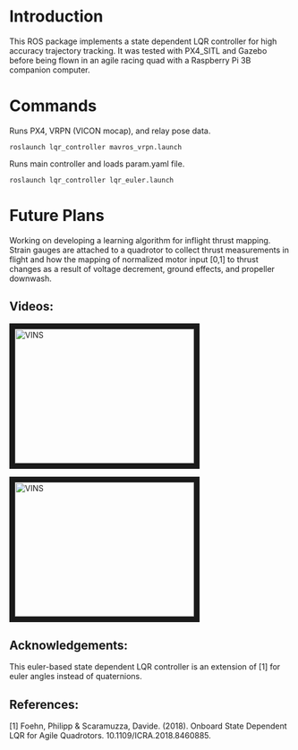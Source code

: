 # Introduction
This ROS package implements a state dependent LQR controller for high accuracy trajectory tracking. It was tested with PX4_SITL and Gazebo before being flown in an agile racing quad with a Raspberry Pi 3B companion computer.  

# Commands
Runs PX4, VRPN (VICON mocap), and relay pose data.
```
roslaunch lqr_controller mavros_vrpn.launch
```
Runs main controller and loads param.yaml file.
```
roslaunch lqr_controller lqr_euler.launch
```

# Future Plans
Working on developing a learning algorithm for inflight thrust mapping. Strain gauges are attached to a quadrotor to collect thrust measurements in flight and how the mapping of normalized motor input [0,1] to thrust changes as a result of voltage decrement, ground effects, and propeller downwash. 

## Videos:

<a href="https://www.youtube.com/watch?v=phKAAQSkkjc" target="_blank"><img src="https://img.youtube.com/vi/phKAAQSkkjc/hqdefault.jpg" 
alt="VINS" width="320" height="240" border="10" /></a>

<a href="https://www.youtube.com/watch?v=Arlwatxqgfo" target="_blank"><img src="https://img.youtube.com/vi/Arlwatxqgfo/hqdefault.jpg" 
alt="VINS" width="320" height="240" border="10" /></a>

## Acknowledgements:
This euler-based state dependent LQR controller is an extension of [1] for euler angles instead of quaternions.

## References:
[1] Foehn, Philipp & Scaramuzza, Davide. (2018). Onboard State Dependent LQR for Agile Quadrotors. 10.1109/ICRA.2018.8460885. 
